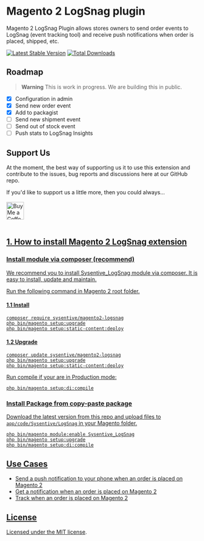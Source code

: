 # Magento 2 LogSnag plugin
Magento 2 LogSnag Plugin allows stores owners to send order events to LogSnag (event tracking tool) and receive push notifications when order is placed, shipped, etc.

[![Latest Stable Version](https://poser.pugx.org/sysentive/magento2-logsnag/v/stable)](https://packagist.org/packages/sysentive/magento2-logsnag)
[![Total Downloads](https://poser.pugx.org/sysentive/magento2-logsnag/downloads)](https://packagist.org/packages/sysentive/magento2-logsnag)

## Roadmap

> **Warning**
> This is work in progress. We are building this in public.
- [X] Configuration in admin
- [X] Send new order event
- [X] Add to packagist
- [ ] Send new shipment event
- [ ] Send out of stock event
- [ ] Push stats to LogSnag Insights

## Support Us

At the moment, the best way of supporting us it to use this extension and contribute to the issues, bug reports and discussions here at our GitHub repo. 

If you'd like to support us a little more, then you could always...<br><br>
<a href='https://ko-fi.com/hellodamien' target='_blank'><img height='35' style='border:0px;height:46px;' src='https://az743702.vo.msecnd.net/cdn/kofi3.png?v=0' border='0' alt='Buy Me a Coffee at ko-fi.com' />
<br><br>

## 1. How to install Magento 2 LogSnag extension

### Install module via composer (recommend)

We recommend you to install Sysentive_LogSnag module via composer. It is easy to install, update and maintain.

Run the following command in Magento 2 root folder.

#### 1.1 Install

```
composer require sysentive/magento2-logsnag
php bin/magento setup:upgrade
php bin/magento setup:static-content:deploy
```

#### 1.2 Upgrade

```
composer update sysentive/magento2-logsnag
php bin/magento setup:upgrade
php bin/magento setup:static-content:deploy
```

Run compile if your are in Production mode:

```
php bin/magento setup:di:compile
```

### Install Package from copy-paste package

Download the latest version from this repo and upload files to `app/code/Sysentive/LogSnag` in your Magento folder.

```
php bin/magento module:enable Sysentive_LogSnag
php bin/magento setup:upgrade
php bin/magento setup:di:compile
```

## Use Cases
- Send a push notification to your phone when an order is placed on Magento 2
- Get a notification when an order is placed on Magento 2
- Track when an order is placed on Magento 2

## License

Licensed under the [MIT license](https://github.com/sysentive/magento-2-logsnag/blob/main/README.md).